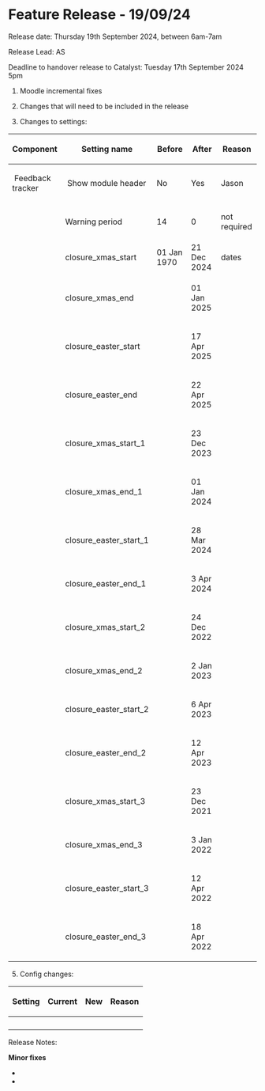 # Feature Release - 19/09/24

Release date: Thursday 19th September 2024, between 6am-7am

Release Lead: AS

Deadline to handover release to Catalyst: Tuesday 17th September 2024 5pm

1) Moodle incremental fixes

2) Changes that will need to be included in the release

4) Changes to settings:

<table>
<colgroup>
<col width="20%" />
<col width="20%" />
<col width="20%" />
<col width="20%" />
<col width="20%" />
</colgroup>
<thead>
<tr class="header">
<th><p>Component</p></th>
<th><p>Setting name</p></th>
<th><p>Before</p></th>
<th><p>After</p></th>
<th><p>Reason</p></th>
</tr>
</thead>
<tbody>
<tr class="odd">
<td><p> Feedback tracker</p></td>
<td><p> Show module header</p></td>
<td><p>No </p></td>
<td><p>Yes </p></td>
<td><p>Jason</p></td>
</tr>
<tr class="even">
<td><p> </p></td>
<td><p>Warning period</p></td>
<td><p>14</p></td>
<td><p>0</p></td>
<td><p>not required</p></td>
</tr>
<tr class="odd">
<td><p> </p></td>
<td>closure_xmas_start</td>
<td>01 Jan 1970</td>
<td>21 Dec 2024</td>
<td>dates</td>
</tr>
<tr class="even">
<td><p> </p></td>
<td><p>closure_xmas_end</p></td>
<td><p> </p></td>
<td><p>01 Jan 2025</p></td>
<td><p><br />
</p></td>
</tr>
<tr class="odd">
<td><p> </p></td>
<td><p>closure_easter_start</p></td>
<td><p> </p></td>
<td><p>17 Apr 2025</p></td>
<td><p><br />
</p></td>
</tr>
<tr class="even">
<td><p> </p></td>
<td><p>closure_easter_end</p></td>
<td><p> </p></td>
<td><p>22 Apr 2025</p></td>
<td><p><br />
</p></td>
</tr>
<tr class="odd">
<td><p> </p></td>
<td><p>closure_xmas_start_1</p></td>
<td><p> </p></td>
<td><p>23 Dec 2023</p></td>
<td><p><br />
</p></td>
</tr>
<tr class="even">
<td><p> </p></td>
<td><p>closure_xmas_end_1</p></td>
<td><p> </p></td>
<td><p>01 Jan 2024</p></td>
<td><p><br />
</p></td>
</tr>
<tr class="odd">
<td><p> </p></td>
<td><p>closure_easter_start_1</p></td>
<td><p> </p></td>
<td><p>28 Mar 2024</p></td>
<td><p><br />
</p></td>
</tr>
<tr class="even">
<td><p> </p></td>
<td><p>closure_easter_end_1</p></td>
<td><p> </p></td>
<td><p>3 Apr 2024</p></td>
<td><p><br />
</p></td>
</tr>
<tr class="odd">
<td><p> </p></td>
<td><p>closure_xmas_start_2</p></td>
<td><p> </p></td>
<td><p>24 Dec 2022</p></td>
<td><p><br />
</p></td>
</tr>
<tr class="even">
<td><p> </p></td>
<td><p>closure_xmas_end_2</p></td>
<td><p> </p></td>
<td><p>2 Jan 2023</p></td>
<td><p><br />
</p></td>
</tr>
<tr class="odd">
<td><p> </p></td>
<td><p>closure_easter_start_2</p></td>
<td><p> </p></td>
<td><p>6 Apr 2023</p></td>
<td><p><br />
</p></td>
</tr>
<tr class="even">
<td><p> </p></td>
<td><p>closure_easter_end_2</p></td>
<td><p> </p></td>
<td><p>12 Apr 2023</p></td>
<td><p><br />
</p></td>
</tr>
<tr class="odd">
<td><p> </p></td>
<td><p>closure_xmas_start_3</p></td>
<td><p> </p></td>
<td><p>23 Dec 2021</p></td>
<td><p><br />
</p></td>
</tr>
<tr class="even">
<td><p> </p></td>
<td><p>closure_xmas_end_3</p></td>
<td><p> </p></td>
<td><p>3 Jan 2022</p></td>
<td><p><br />
</p></td>
</tr>
<tr class="odd">
<td><p> </p></td>
<td><p>closure_easter_start_3</p></td>
<td><p> </p></td>
<td><p>12 Apr 2022</p></td>
<td><p><br />
</p></td>
</tr>
<tr class="even">
<td><p> </p></td>
<td><p>closure_easter_end_3</p></td>
<td><p> </p></td>
<td><p>18 Apr 2022</p></td>
<td><p><br />
</p></td>
</tr>
</tbody>
</table>

5) Config changes:

<table>
<thead>
<tr class="header">
<th><p>Setting</p></th>
<th><p>Current</p></th>
<th><div class="content-wrapper">
<p>New</p>
</div></th>
<th><div class="content-wrapper">
<p>Reason</p>
</div></th>
</tr>
</thead>
<tbody>
<tr class="odd">
<td><br />
</td>
<td><br />
</td>
<td><br />
</td>
<td><br />
</td>
</tr>
</tbody>
</table>

Release Notes:

**Minor fixes**

-   

-   


